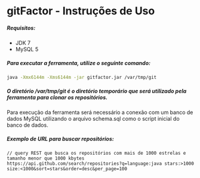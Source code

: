 gitFactor - Instruções de Uso
=========

##### Requisitos:

* JDK 7
* MySQL 5

##### Para executar a ferramenta, utilize o seguinte comando:

```bash
java -Xmx6144m -Xms6144m -jar gitfactor.jar /var/tmp/git
```

##### O diretório /var/tmp/git é o diretório temporário que será utilizado pela ferramenta para clonar os repositórios.

Para execução da ferramenta será necessário a conexão com um banco de dados MySQL utilizando o arquivo schema.sql como o script inicial do banco de dados.

##### Exemplo de URL para buscar repositórios:

```
// query REST que busca os repositórios com mais de 1000 estrelas e tamanho menor que 1000 kbytes
https://api.github.com/search/repositories?q=language:java stars:>1000 size:<1000&sort=stars&order=desc&per_page=100
```
